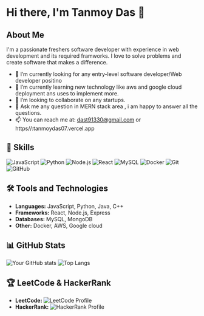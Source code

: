 # Hi there, I'm Tanmoy Das 👋


## About Me
I'm a passionate freshers software developer with experience in web development and its required framworks. I love to solve problems and create software that makes a difference.

- 🔭 I’m currently looking for any entry-level software developer/Web developer positino
- 🌱 I’m currently learning new technology like aws and google cloud deployment ans uses to implement more.
- 👯 I’m looking to collaborate on any startups.
- 💬 Ask me any question in MERN stack area , i am happy to answer all the questions.
- 📫 You can reach me at: dast91330@gmail.com or https//:tanmoydas07.vercel.app 

## 🚀 Skills
![JavaScript](https://img.shields.io/badge/-JavaScript-000?&logo=JavaScript)
![Python](https://img.shields.io/badge/-Python-000?&logo=Python)
![Node.js](https://img.shields.io/badge/-Node.js-000?&logo=node.js)
![React](https://img.shields.io/badge/-React-000?&logo=React)
![MySQL](https://img.shields.io/badge/-MySQL-000?&logo=MySQL)
![Docker](https://img.shields.io/badge/-Docker-000?&logo=Docker)
![Git](https://img.shields.io/badge/-Git-000?&logo=Git)
![GitHub](https://img.shields.io/badge/-GitHub-000?&logo=GitHub)

## 🛠️ Tools and Technologies
- **Languages:** JavaScript, Python, Java, C++
- **Frameworks:** React, Node.js, Express
- **Databases:** MySQL, MongoDB
- **Other:** Docker, AWS, Google cloud

## 📊 GitHub Stats
![Your GitHub stats](https://github-readme-stats.vercel.app/api?username=Tanmoydas27&show_icons=true&theme=radical)
![Top Langs](https://github-readme-stats.vercel.app/api/top-langs/?username=Tanmoydas27&layout=compact&theme=radical)

## 🏆 LeetCode & HackerRank
- **LeetCode:** ![LeetCode Profile](https://img.shields.io/badge/-LeetCode-FFA116?&logo=LeetCode&link=https://leetcode.com/tanmoydas2710)
- **HackerRank:** ![HackerRank Profile](https://img.shields.io/badge/-HackerRank-2EC866?&logo=HackerRank&link=https://www.hackerrank.com/dast91330)
<!--

## 📂 Projects
### Project 1: [Project Name](link_to_project)
![Project Image](URL_TO_PROJECT_IMAGE)
- Description: [Brief description of the project].
- Tech Stack: [Technologies used].
- [Link to Project](link_to_project)

### Project 2: [Project Name](link_to_project)
![Project Image](URL_TO_PROJECT_IMAGE)
- Description: [Brief description of the project].
- Tech Stack: [Technologies used].
- [Link to Project](link_to_project)

## 💬 Connect with me
[![LinkedIn](https://img.shields.io/badge/-LinkedIn-0077B5?&logo=LinkedIn&logoColor=white&link=https://www.linkedin.com/in/yourusername)](https://www.linkedin.com/in/yourusername)
[![Twitter](https://img.shields.io/badge/-Twitter-1DA1F2?&logo=Twitter&logoColor=white&link=https://twitter.com/yourusername)](https://twitter.com/yourusername)
[![Email](https://img.shields.io/badge/-Email-D14836?&logo=Gmail&logoColor=white&link=mailto:your.email@example.com)](mailto:your.email@example.com)

-->
